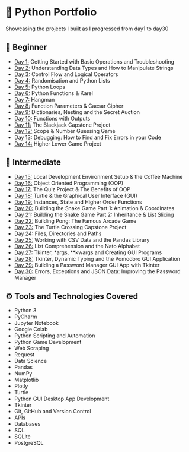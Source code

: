 
# 🐍 Python Portfolio
Showcasing the projects I built as I progressed from day1 to day30


## 🌱 Beginner 
- [Day 1:](https://github.com/chaitanyakrishnakumar/100daysofcode/tree/main/Day001) Getting Started with Basic Operations and Troubleshooting
- [Day 2:](https://github.com/chaitanyakrishnakumar/100daysofcode/tree/main/Day002) Understanding Data Types and How to Manipulate Strings
- [Day 3:](https://github.com/chaitanyakrishnakumar/100daysofcode/tree/main/Day003) Control Flow and Logical Operators
- [Day 4:](https://github.com/chaitanyakrishnakumar/100daysofcode/tree/main/Day004) Randomisation and Python Lists
- [Day 5:](https://github.com/chaitanyakrishnakumar/100daysofcode/tree/main/Day005) Python Loops
- [Day 6:](https://github.com/chaitanyakrishnakumar/100daysofcode/tree/main/Day006) Python Functions & Karel
- [Day 7:](https://github.com/chaitanyakrishnakumar/100daysofcode/tree/main/Day007) Hangman
- [Day 8:](https://github.com/chaitanyakrishnakumar/100daysofcode/tree/main/Day008) Function Parameters & Caesar Cipher
- [Day 9:](https://github.com/chaitanyakrishnakumar/100daysofcode/tree/main/Day009) Dictionaries, Nesting and the Secret Auction
- [Day 10:](https://github.com/chaitanyakrishnakumar/100daysofcode/tree/main/Day010) Functions with Outputs
- [Day 11:](https://github.com/chaitanyakrishnakumar/100daysofcode/tree/main/Day011) The Blackjack Capstone Project
- [Day 12:](https://github.com/chaitanyakrishnakumar/100daysofcode/tree/main/Day012) Scope & Number Guessing Game
- [Day 13:](https://github.com/chaitanyakrishnakumar/100daysofcode/tree/main/Day013) Debugging: How to Find and Fix Errors in your Code
- [Day 14:](https://github.com/chaitanyakrishnakumar/100daysofcode/tree/main/Day014) Higher Lower Game Project

## 🔬 Intermediate
- [Day 15:](https://github.com/chaitanyakrishnakumar/100daysofcode/tree/main/Day015) Local Development Environment Setup & the Coffee Machine
- [Day 16:](https://github.com/chaitanyakrishnakumar/100daysofcode/tree/main/Day016) Object Oriented Programming (OOP)
- [Day 17:](https://github.com/chaitanyakrishnakumar/100daysofcode/tree/main/Day017) The Quiz Project & The Benefits of OOP
- [Day 18:](https://github.com/chaitanyakrishnakumar/100daysofcode/tree/main/Day018) Turtle & the Graphical User Interface (GUI)
- [Day 19:](https://github.com/chaitanyakrishnakumar/100daysofcode/tree/main/Day019) Instances, State and Higher Order Functions
- [Day 20:](https://github.com/chaitanyakrishnakumar/100daysofcode/tree/main/Day020) Building the Snake Game Part 1: Animation & Coordinates
- [Day 21:](https://github.com/chaitanyakrishnakumar/100daysofcode/tree/main/Day021) Building the Snake Game Part 2: Inheritance & List Slicing
- [Day 22:](https://github.com/chaitanyakrishnakumar/100daysofcode/tree/main/Day022) Building Pong: The Famous Arcade Game
- [Day 23:](https://github.com/chaitanyakrishnakumar/100daysofcode/tree/main/Day023) The Turtle Crossing Capstone Project
- [Day 24:](https://github.com/chaitanyakrishnakumar/100daysofcode/tree/main/Day024) Files, Directories and Paths
- [Day 25:](https://github.com/chaitanyakrishnakumar/100daysofcode/tree/main/Day025) Working with CSV Data and the Pandas Library
- [Day 26:](https://github.com/chaitanyakrishnakumar/100daysofcode/tree/main/Day026) List Comprehension and the Nato Alphabet
- [Day 27:](https://github.com/chaitanyakrishnakumar/100daysofcode/tree/main/Day027) Tkinter, *args, **kwargs and Creating GUI Programs
- [Day 28:](https://github.com/chaitanyakrishnakumar/100daysofcode/tree/main/Day028) Tkinter, Dynamic Typing and the Pomodoro GUI Application
- [Day 29:](https://github.com/chaitanyakrishnakumar/100daysofcode/tree/main/Day029) Building a Password Manager GUI App with Tkinter
- [Day 30:](https://github.com/chaitanyakrishnakumar/100daysofcode/tree/main/Day030) Errors, Exceptions and JSON Data: Improving the Password Manager



## ⚙️ Tools and Technologies Covered
- Python 3
- PyCharm
- Jupyter Notebook
-  Google Colab
- Python Scripting and Automation
- Python Game Development
- Web Scraping
- Request
- Data Science
- Pandas
- NumPy
- Matplotlib
- Plotly
- Turtle
- Python GUI Desktop App Development
- Tkinter
- Git, GitHub and Version Control
- APIs
- Databases
- SQL
- SQLite
- PostgreSQL

